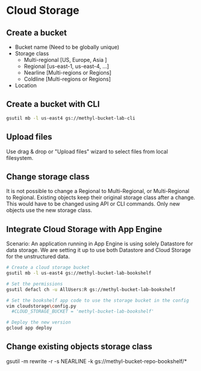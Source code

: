 # Cloud Storage
## Create a bucket
- Bucket name (Need to be globally unique)
 - Storage class
   - Multi-regional [US, Europe, Asia ]
   - Regional [us-east-1, us-east-4, ...]
   - Nearline [Multi-regions or Regions]
   - Coldline [Multi-regions or Regions]
 - Location

## Create a bucket with CLI
```Bash
gsutil mb -l us-east4 gs://methyl-bucket-lab-cli
```
## Upload files
Use drag & drop or "Upload files" wizard to select files from local filesystem.

## Change storage class
It is not possible to change a Regional to Multi-Regional, or Multi-Regional to Regional.
Existing objects keep their original storage class after a change. This would have to be changed using API or CLI commands.
Only new objects use the new storage class.

## Integrate Cloud Storage with App Engine
Scenario: An application running in App Engine is using solely Datastore for data storage. We are setting it up to use both Datastore and Cloud Storage for the unstructured data.

```Bash
# Create a cloud storage bucket
gsutil mb -l us-east4 gs://methyl-bucket-lab-bookshelf

# Set the permissions
gsutil defacl ch -u AllUsers:R gs://methyl-bucket-lab-bookshelf

# Set the bookshelf app code to use the storage bucket in the config
vim cloudstorage\config.py
  #CLOUD_STORAGE_BUCKET = 'methyl-bucket-lab-bookshelf'

# Deploy the new version
gcloud app deploy
```

## Change existing objects storage class
gsutil -m rewrite -r -s NEARLINE -k gs://methyl-bucket-repo-bookshelf/*
